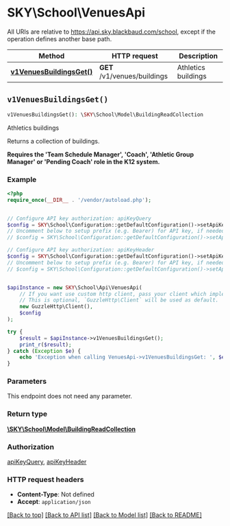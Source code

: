 # SKY\School\VenuesApi

All URIs are relative to https://api.sky.blackbaud.com/school, except if the operation defines another base path.

| Method | HTTP request | Description |
| ------------- | ------------- | ------------- |
| [**v1VenuesBuildingsGet()**](VenuesApi.md#v1VenuesBuildingsGet) | **GET** /v1/venues/buildings | Athletics buildings |


## `v1VenuesBuildingsGet()`

```php
v1VenuesBuildingsGet(): \SKY\School\Model\BuildingReadCollection
```

Athletics buildings

Returns a collection of buildings.  <p><b>Requires the 'Team Schedule Manager', 'Coach', 'Athletic Group Manager' or 'Pending Coach' role in the K12 system.</b></p>

### Example

```php
<?php
require_once(__DIR__ . '/vendor/autoload.php');


// Configure API key authorization: apiKeyQuery
$config = SKY\School\Configuration::getDefaultConfiguration()->setApiKey('subscription-key', 'YOUR_API_KEY');
// Uncomment below to setup prefix (e.g. Bearer) for API key, if needed
// $config = SKY\School\Configuration::getDefaultConfiguration()->setApiKeyPrefix('subscription-key', 'Bearer');

// Configure API key authorization: apiKeyHeader
$config = SKY\School\Configuration::getDefaultConfiguration()->setApiKey('Bb-Api-Subscription-Key', 'YOUR_API_KEY');
// Uncomment below to setup prefix (e.g. Bearer) for API key, if needed
// $config = SKY\School\Configuration::getDefaultConfiguration()->setApiKeyPrefix('Bb-Api-Subscription-Key', 'Bearer');


$apiInstance = new SKY\School\Api\VenuesApi(
    // If you want use custom http client, pass your client which implements `GuzzleHttp\ClientInterface`.
    // This is optional, `GuzzleHttp\Client` will be used as default.
    new GuzzleHttp\Client(),
    $config
);

try {
    $result = $apiInstance->v1VenuesBuildingsGet();
    print_r($result);
} catch (Exception $e) {
    echo 'Exception when calling VenuesApi->v1VenuesBuildingsGet: ', $e->getMessage(), PHP_EOL;
}
```

### Parameters

This endpoint does not need any parameter.

### Return type

[**\SKY\School\Model\BuildingReadCollection**](../Model/BuildingReadCollection.md)

### Authorization

[apiKeyQuery](../../README.md#apiKeyQuery), [apiKeyHeader](../../README.md#apiKeyHeader)

### HTTP request headers

- **Content-Type**: Not defined
- **Accept**: `application/json`

[[Back to top]](#) [[Back to API list]](../../README.md#endpoints)
[[Back to Model list]](../../README.md#models)
[[Back to README]](../../README.md)
